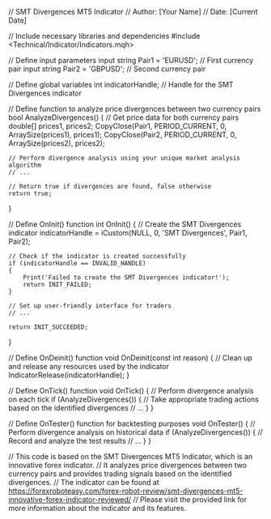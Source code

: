 // SMT Divergences MT5 Indicator
// Author: [Your Name]
// Date: [Current Date]

// Include necessary libraries and dependencies
#include <Technical/Indicator/Indicators.mqh>

// Define input parameters
input string Pair1 = 'EURUSD'; // First currency pair
input string Pair2 = 'GBPUSD'; // Second currency pair

// Define global variables
int indicatorHandle; // Handle for the SMT Divergences indicator

// Define function to analyze price divergences between two currency pairs
bool AnalyzeDivergences()
{
    // Get price data for both currency pairs
    double[] prices1, prices2;
    CopyClose(Pair1, PERIOD_CURRENT, 0, ArraySize(prices1), prices1);
    CopyClose(Pair2, PERIOD_CURRENT, 0, ArraySize(prices2), prices2);

    // Perform divergence analysis using your unique market analysis algorithm
    // ...

    // Return true if divergences are found, false otherwise
    return true;
}

// Define OnInit() function
int OnInit()
{
    // Create the SMT Divergences indicator
    indicatorHandle = iCustom(NULL, 0, 'SMT Divergences', Pair1, Pair2);

    // Check if the indicator is created successfully
    if (indicatorHandle == INVALID_HANDLE)
    {
        Print('Failed to create the SMT Divergences indicator!');
        return INIT_FAILED;
    }

    // Set up user-friendly interface for traders
    // ...

    return INIT_SUCCEEDED;
}

// Define OnDeinit() function
void OnDeinit(const int reason)
{
    // Clean up and release any resources used by the indicator
    IndicatorRelease(indicatorHandle);
}

// Define OnTick() function
void OnTick()
{
    // Perform divergence analysis on each tick
    if (AnalyzeDivergences())
    {
        // Take appropriate trading actions based on the identified divergences
        // ...
    }
}

// Define OnTester() function for backtesting purposes
void OnTester()
{
    // Perform divergence analysis on historical data
    if (AnalyzeDivergences())
    {
        // Record and analyze the test results
        // ...
    }
}

// This code is based on the SMT Divergences MT5 Indicator, which is an innovative forex indicator.
// It analyzes price divergences between two currency pairs and provides trading signals based on the identified divergences.
// The indicator can be found at https://forexroboteasy.com/forex-robot-review/smt-divergences-mt5-innovative-forex-indicator-reviewed/
// Please visit the provided link for more information about the indicator and its features.
